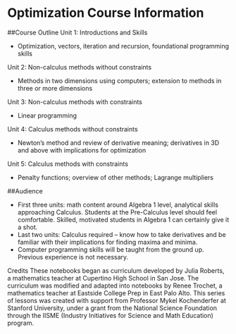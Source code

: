 # Optimization Course Information
##Course Outline
Unit 1: Introductions and Skills
* Optimization, vectors, iteration and recursion, foundational programming skills

Unit 2: Non-calculus methods without constraints
* Methods in two dimensions using computers; extension to methods in three or more dimensions

Unit 3: Non-calculus methods with constraints
* Linear programming

Unit 4: Calculus methods without constraints
* Newton’s method and review of derivative meaning; derivatives in 3D and above with implications for optimization

Unit 5: Calculus methods with constraints
* Penalty functions; overview of other methods; Lagrange multipliers

##Audience
* First three units: math content around Algebra 1 level, analytical skills approaching Calculus. Students at the Pre-Calculus level should feel comfortable. Skilled, motivated students in Algebra 1 can certainly give it a shot.
* Last two units: Calculus required – know how to take derivatives and be familiar with their implications for finding maxima and minima.
* Computer programming skills will be taught from the ground up. Previous experience is not necessary.

Credits
These notebooks began as curriculum developed by Julia Roberts, a mathematics teacher at Cupertino High School in San Jose. The curriculum was modified and adapted into notebooks by Renee Trochet, a mathematics teacher at Eastside College Prep in East Palo Alto. This series of lessons was created with support from Professor Mykel Kochenderfer at Stanford University, under a grant from the National Science Foundation through the IISME (Industry Initiatives for Science and Math Education) program.
